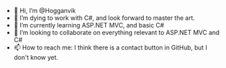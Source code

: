 - 👋 Hi, I’m @Hogganvik
- 👀 I’m dying to work with C#, and look forward to master the art.
- 🌱 I’m currently learning ASP.NET MVC, and basic C#
- 💞️ I’m looking to collaborate on everything relevant to ASP.NET MVC and C#
- 📫 How to reach me: I think there is a contact button in GitHub, but I don't know yet. 

<!---
Hogganvik/Hogganvik is a ✨ special ✨ repository because its `README.md` (this file) appears on your GitHub profile.
You can click the Preview link to take a look at your changes.
--->
